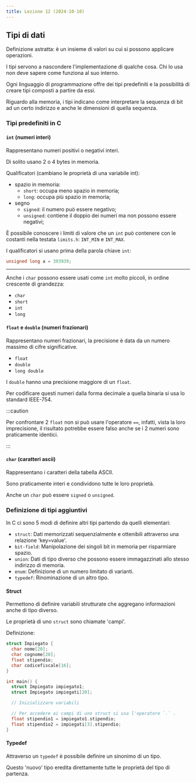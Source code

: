 ```yaml
---
title: Lezione 12 (2024-10-10)
---
```


## Tipi di dati

Definizione astratta: è un insieme di valori su cui si possono applicare
operazioni.

I tipi servono a nascondere l'implementazione di qualche cosa. Chi lo usa non
deve sapere come funziona al suo interno.

Ogni linguaggio di programmazione offre dei tipi predefiniti e la possibilità di
creare tipi composti a partire da essi.

Riguardo alla memoria, i tipi indicano come interpretare la sequenza di bit ad
un certo indirizzo e anche le dimensioni di quella sequenza.

### Tipi predefiniti in C

#### `int` (numeri interi)

Rappresentano numeri positivi o negativi interi.

Di solito usano 2 o 4 bytes in memoria.

Qualificatori (cambiano le proprietà di una variabile int):

- spazio in memoria:
  - `short`: occupa meno spazio in memoria;
  - `long`: occupa più spazio in memoria;
- segno
  - `signed`: il numero può essere negativo;
  - `unsigned`: contiene il doppio dei numeri ma non possono essere negativi;

È possibile conoscere i limiti di valore che un `int` può contenere con le
costanti nella testata `limits.h`: `INT_MIN` e `INT_MAX`.

I qualificatori si usano prima della parola chiave `int`:

```c
unsigned long a = 393939;
```

---

Anche i `char` possono essere usati come `int` molto piccoli, in ordine
crescente di grandezza:

- `char`
- `short`
- `int`
- `long`

#### `float` e `double` (numeri frazionari)

Rappresentano numeri frazionari, la precisione è data da un numero massimo di
cifre significative.

- `float`
- `double`
- `long double`

I `double` hanno una precisione maggiore di un `float`.

Per codificare questi numeri dalla forma decimale a quella binaria si usa lo
standard IEEE-754.

:::caution

Per confrontare 2 `float` non si può usare l'operatore `==`, infatti, vista la
loro imprecisione, il risultato potrebbe essere falso anche se i 2 numeri sono
praticamente identici.

:::

#### `char` (caratteri ascii)

Rappresentano i caratteri della tabella ASCII.

Sono praticamente interi e condividono tutte le loro proprietà.

Anche un `char` può essere `signed` o `unsigned`.

### Definizione di tipi aggiuntivi

In C ci sono 5 modi di definire altri tipi partendo da quelli elementari:

- `struct`: Dati memorizzati sequenzialmente e ottenibili attraverso una
  relazione 'key=value'.
- `bit-field`: Manipolazione dei singoli bit in memoria per risparmiare spazio.
- `union`: Dati di tipo diverso che possono essere immagazzinati allo stesso
  indirizzo di memoria.
- `enum`: Definizione di un numero limitato di varianti.
- `typedef`: Rinominazione di un altro tipo.

#### Struct

Permettono di definire variabili strutturate che aggregano informazioni anche di
tipo diverso.

Le proprietà di uno `struct` sono chiamate 'campi'.

Definizione:

```c
struct Impiegato {
  char nome[20];
  char cognome[20];
  float stipendio;
  char codicefiscale[16];
}

int main() {
  struct Impiegato impiegato1;
  struct Impiegato impiegati[20];

  // Inizializzare variabili

  // Per accedere ai campi di uno struct si usa l'operatore `.` .
  float stipendio1 = impiegato1.stipendio;
  float stipendio2 = impiegati[3].stipendio;
}
```

#### Typedef

Attraverso un `typedef` è possibile definire un sinonimo di un tipo.

Questo 'nuovo' tipo eredita direttamente tutte le proprietà del tipo di
partenza.
